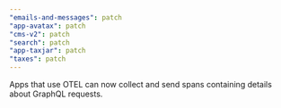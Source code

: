 ```yaml
---
"emails-and-messages": patch
"app-avatax": patch
"cms-v2": patch
"search": patch
"app-taxjar": patch
"taxes": patch
---
```


Apps that use OTEL can now collect and send spans containing details about GraphQL requests. 
